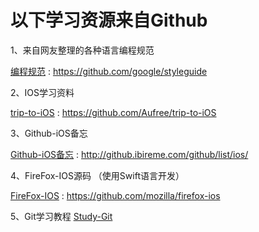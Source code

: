 # 以下学习资源来自Github
1、来自网友整理的各种语言编程规范

[编程规范](https://github.com/google/styleguide) : https://github.com/google/styleguide

2、IOS学习资料

[trip-to-iOS](https://github.com/Aufree/trip-to-iOS) : https://github.com/Aufree/trip-to-iOS

3、Github-iOS备忘

[Github-iOS备忘](http://github.ibireme.com/github/list/ios/) : http://github.ibireme.com/github/list/ios/

4、FireFox-IOS源码 （使用Swift语言开发）

[FireFox-IOS](https://github.com/mozilla/firefox-ios) : https://github.com/mozilla/firefox-ios

5、Git学习教程
[Study-Git](http://www.liaoxuefeng.com/wiki/0013739516305929606dd18361248578c67b8067c8c017b000)
